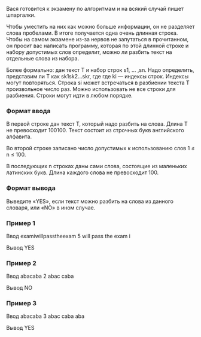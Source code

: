 Вася готовится к экзамену по алгоритмам и на всякий случай пишет шпаргалки.

Чтобы уместить на них как можно больше информации, он не разделяет слова пробелами. В итоге получается одна очень длинная строка. Чтобы на самом экзамене из-за нервов не запутаться в прочитанном, он просит вас написать программу, которая по этой длинной строке и набору допустимых слов определит, можно ли разбить текст на отдельные слова из набора.

Более формально: дан текст T и набор строк s1, ... ,sn. Надо определить, представим ли T как sk1sk2...skr, где где ki — индексы строк. Индексы могут повторяться. Строка si может встречаться в разбиении текста T произвольное число раз. Можно использовать не все строки для разбиения. Строки могут идти в любом порядке.

### Формат ввода
В первой строке дан текст T, который надо разбить на слова. Длина T не превосходит 100100. Текст состоит из строчных букв английского алфавита.

Во второй строке записано число допустимых к использованию слов 1 ≤ n ≤ 100.

В последующих n строках даны сами слова, состоящие из маленьких латинских букв. Длина каждого слова не превосходит 100.

### Формат вывода
Выведите «YES», если текст можно разбить на слова из данного словаря, или «NO» в ином случае.

### Пример 1
Ввод
examiwillpasstheexam
5
will
pass
the
exam
i

Вывод
YES

### Пример 2
Ввод
abacaba
2
abac
caba

Вывод
NO

### Пример 3
Ввод
abacaba
3
abac
caba
aba

Вывод
YES
